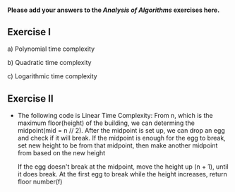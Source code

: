 #### Please add your answers to the ***Analysis of  Algorithms*** exercises here.

## Exercise I

a) Polynomial time complexity


b) Quadratic time complexity


c) Logarithmic time complexity

## Exercise II
- The following code is Linear Time Complexity:
From n, which is the maximum floor(height) of the building, we can determing the midpoint(mid = n // 2). After the midpoint is set up, we can drop an egg and check if it will break. 
  If the midpoint is enough for the egg to break, set new height to be from that midpoint, then make another midpoint from based on the new height

    If the egg doesn't break at the midpoint, move the height up (n + 1), until it does break. At the first egg to break while the height increases, return floor number(f)


